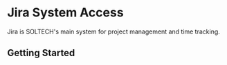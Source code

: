 # Jira System Access

Jira is SOLTECH's main system for project management and time tracking.

## Getting Started

